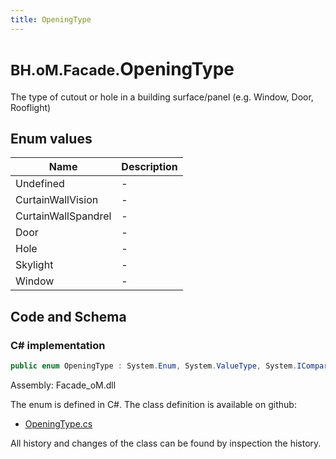 ```yaml
---
title: OpeningType
---
```


# <small>BH.oM.Facade.</small>**OpeningType**

The type of cutout or hole in a building surface/panel (e.g. Window, Door, Rooflight)

## Enum values

| Name            | Description                                                    |
|-----------------|----------------------------------------------------------------|
| Undefined |  -  |
| CurtainWallVision |  -  |
| CurtainWallSpandrel |  -  |
| Door |  -  |
| Hole |  -  |
| Skylight |  -  |
| Window |  -  |


## Code and Schema

### C# implementation

``` C# title="C#"
public enum OpeningType : System.Enum, System.ValueType, System.IComparable, System.ISpanFormattable, System.IFormattable, System.IConvertible
```

Assembly: Facade_oM.dll

The enum is defined in C#. The class definition is available on github:

- [OpeningType.cs](https://github.com/BHoM/BHoM/blob/develop/Facade_oM/Elements\Enums\OpeningType.cs)

All history and changes of the class can be found by inspection the history.
